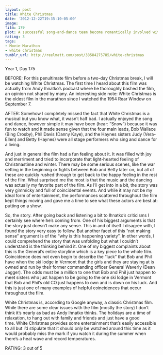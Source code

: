 ```yaml
---
layout: post
title: White Christmas
date: '2012-12-22T19:35:10-05:00'
image: 
film: 179
plot: A successful song-and-dance team become romantically involved with a sister act and team up to save the failing Vermont inn of their former commanding general.
rating: 3
tags:
- Movie Marathon
- white christmas
tumblr_url: http://reelmatt.com/post/38584275785/white-christmas
---
```


Year 1, Day 175

BEFORE: For this penultimate film before a two-day Christmas break, I will be watching White Christmas. The first time I heard about this film was actually from Andy Ihnatko’s podcast where he thoroughly bashed the film, an opinion not shared by many. An interesting side note: White Christmas is the oldest film in the marathon since I watched the 1954 Rear Window on September 7.

AFTER: Somehow I completely missed the fact that White Christmas is a musical but you know what, it wasn’t half bad. I actually enjoyed the song and dance, however simple it may have been (hear: “Snow”) because it was fun to watch and it made sense given that the four main leads, Bob Wallace (Bing Crosby), Phil Davis (Danny Kaye), and the Haynes sisters Judy (Vera-Ellen) and Betty (Haynes) were all stage performers who sing and dance for a living.

And just in general the film had a fun feeling about it. It was filled with joy and merriment and tried to incorporate that light-hearted feeling of Christmastime and winter. There may be some serious scenes, like the war setting in the beginning or fights between Bob and Betty later on, but all of these are quickly rushed through to get back to the happy feeling in the rest of the film. What surprised me the most is that the music and the dancing was actually my favorite part of the film. As I’ll get into in a bit, the story was very gimmicky and full of coincidental events. And while it may not be my ideal form of entertainment, the performances scattered throughout the film kept things moving and gave me a time to see what these actors are best at: putting on a show.

So, the story. After going back and listening a bit to Ihnatko’s criticisms I certainly see where he’s coming from. One of his biggest arguments is that the story just doesn’t make any sense. This in and of itself I disagree with, I found the story very easy to follow. But another facet of this “not making sense” argument is of the “why is this happening variety”. In other words, I could comprehend the story that was unfolding but what I couldn’t understand is the thinking behind it. One of my biggest complaints about this is the General’s entire storyline which is a key piece to the whole film. Coincidence does not even begin to describe the “luck” that Bob and Phil have when the ski lodge in Vermont that the girls and they are staying at is owned and run by their former commanding officer General Waverly (Dean Jagger). The odds must be a million to one that Bob and Phil just happen to meet sisters who just happen to be going to the one ski lodge in Vermont that Bob and Phil’s old CO just happens to own and is down on his luck. And this is just one of many examples of helpful coincidences that occur throughout the film.

White Christmas is, according to Google anyway, a classic Christmas film. While there are some clear issues with the film (mostly the story) I don’t think it’s nearly as bad as Andy Ihnatko thinks. The holidays are a time of relaxation, to hang out with family and friends and just have a good time. White Christmas provides some entertainment that’s easily accessible to all but I’d stipulate that it should only be watched around this time as it would probably miss the mark if you watch it during the summer when there’s a heat wave and record temperatures.

RATING: 3 out of 5
